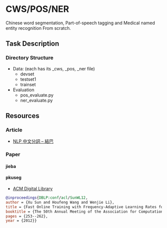 # CWS/POS/NER

Chinese word segmentation, Part-of-speech tagging and Medical named entity recognition From scratch.

## Task Description

### Directory Structure

* Data: (each has its _cws, _pos, _ner file)
  * devset
  * testset1
  * trainset
* Evaluation
  * pos_evaluate.py
  * ner_evaluate.py

## Resources

### Article

* [NLP 中文分詞 – 結巴](https://allenlu2007.wordpress.com/2018/06/16/nlp-%E4%B8%AD%E6%96%87%E8%A9%9E%E5%B5%8C%E5%85%A5-%E6%96%B7%E8%A9%9E%EF%BC%8F%E5%88%86%E8%A9%9E/)

### Paper

#### jieba

#### pkuseg

* [ACM Digital Library](https://dl.acm.org/citation.cfm?id=2390560)

```bibtex
@inproceedings{DBLP:conf/acl/SunWL12,
author = {Xu Sun and Houfeng Wang and Wenjie Li},
title = {Fast Online Training with Frequency-Adaptive Learning Rates for Chinese Word Segmentation and New Word Detection},
booktitle = {The 50th Annual Meeting of the Association for Computational Linguistics, Proceedings of the Conference, July 8-14, 2012, Jeju Island, Korea- Volume 1: Long Papers},
pages = {253--262},
year = {2012}}
```
